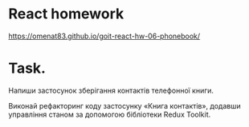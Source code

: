 # React homework 
https://omenat83.github.io/goit-react-hw-06-phonebook/

# Task.
Напиши застосунок зберігання контактів телефонної книги.

Виконай рефакторинг коду застосунку «Книга контактів», додавши управління станом за допомогою бібліотеки Redux Toolkit. 
